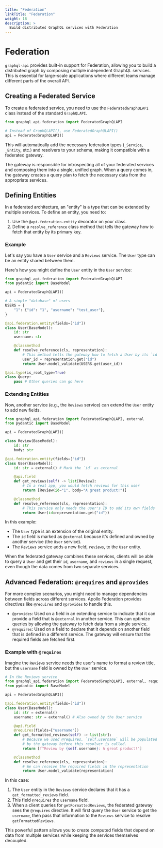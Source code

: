 ```yaml
---
title: "Federation"
linkTitle: "Federation"
weight: 18
description: >
  Build distributed GraphQL services with Federation
---
```


# Federation

`graphql-api` provides built-in support for Federation, allowing you to build a distributed graph by composing multiple independent GraphQL services. This is essential for large-scale applications where different teams manage different parts of the overall API.

## Creating a Federated Service

To create a federated service, you need to use the `FederatedGraphQLAPI` class instead of the standard `GraphQLAPI`.

```python
from graphql_api.federation import FederatedGraphQLAPI

# Instead of GraphQLAPI(), use FederatedGraphQLAPI()
api = FederatedGraphQLAPI()
```

This will automatically add the necessary federation types (`_Service`, `_Entity`, etc.) and resolvers to your schema, making it compatible with a federated gateway.

The gateway is responsible for introspecting all of your federated services and composing them into a single, unified graph. When a query comes in, the gateway creates a query plan to fetch the necessary data from the appropriate services.

## Defining Entities

In a federated architecture, an "entity" is a type that can be extended by multiple services. To define an entity, you need to:

1.  Use the `@api.federation.entity` decorator on your class.
2.  Define a `resolve_reference` class method that tells the gateway how to fetch that entity by its primary key.

### Example

Let's say you have a `User` service and a `Reviews` service. The `User` type can be an entity shared between them.

Here's how you might define the `User` entity in the `User` service:

```python
from graphql_api.federation import FederatedGraphQLAPI
from pydantic import BaseModel

api = FederatedGraphQLAPI()

# A simple "database" of users
USERS = {
    "1": {"id": "1", "username": "test_user"},
}

@api.federation.entity(fields=["id"])
class User(BaseModel):
    id: str
    username: str

    @classmethod
    def resolve_reference(cls, representation):
        # This method tells the gateway how to fetch a User by its `id`
        user_id = representation.get("id")
        return User.model_validate(USERS.get(user_id))

@api.type(is_root_type=True)
class Query:
    pass # Other queries can go here
```

### Extending Entities

Now, another service (e.g., the `Reviews` service) can extend the `User` entity to add new fields.

```python
from graphql_api.federation import FederatedGraphQLAPI, external
from pydantic import BaseModel

api = FederatedGraphQLAPI()

class Review(BaseModel):
    id: str
    body: str

@api.federation.entity(fields=["id"])
class User(BaseModel):
    id: str = external() # Mark the `id` as external

    @api.field
    def get_reviews(self) -> list[Review]:
        # In a real app, you would fetch reviews for this user
        return [Review(id="1", body="A great product!")]

    @classmethod
    def resolve_reference(cls, representation):
        # This service only needs the user's ID to add its own fields
        return User(id=representation.get("id"))
```

In this example:

-   The `User` type is an extension of the original entity.
-   The `id` field is marked as `@external` because it's defined and owned by another service (the `User` service).
-   The `Reviews` service adds a new field, `reviews`, to the `User` entity.

When the federated gateway combines these services, clients will be able to query a `User` and get their `id`, `username`, and `reviews` in a single request, even though the data comes from two separate services.

## Advanced Federation: `@requires` and `@provides`

For more complex scenarios, you might need to manage dependencies between fields across different services. Apollo Federation provides directives like `@requires` and `@provides` to handle this.

-   `@provides`: Used on a field in an extending service to indicate that it can provide a field that is `@external` in another service. This can optimize queries by allowing the gateway to fetch data from a single service.
-   `@requires`: Used on a field to declare that it depends on another field that is defined in a different service. The gateway will ensure that the required fields are fetched first.

### Example with `@requires`

Imagine the `Reviews` service needs the user's name to format a review title, but the `username` field is owned by the `User` service.

```python
# In the Reviews service
from graphql_api.federation import FederatedGraphQLAPI, external, requires
from pydantic import BaseModel

api = FederatedGraphQLAPI()

@api.federation.entity(fields=["id"])
class User(BaseModel):
    id: str = external()
    username: str = external() # Also owned by the User service

    @api.field
    @requires(fields=["username"])
    def get_formatted_reviews(self) -> list[str]:
        # Because we used @requires, `self.username` will be populated
        # by the gateway before this resolver is called.
        return [f"Review by {self.username}: A great product!"]

    @classmethod
    def resolve_reference(cls, representation):
        # We can receive the required fields in the representation
        return User.model_validate(representation)
```

In this case:

1.  The `User` entity in the `Reviews` service declares that it has a `get_formatted_reviews` field.
2.  This field `@requires` the `username` field.
3.  When a client queries for `getFormattedReviews`, the federated gateway sees the `@requires` directive. It will first query the `User` service to get the `username`, then pass that information to the `Reviews` service to resolve `getFormattedReviews`.

This powerful pattern allows you to create computed fields that depend on data from multiple services while keeping the services themselves decoupled.